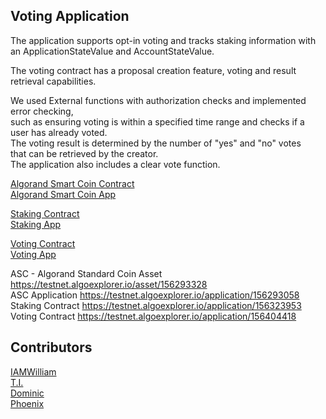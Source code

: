 
## Voting Application
The application supports opt-in voting and tracks staking information 
with an ApplicationStateValue and AccountStateValue.  

The voting contract has a proposal creation feature, voting and result retrieval capabilities.  

We used External functions with authorization checks and implemented error checking,  
such as ensuring voting is within a specified time range and checks if a user has already voted.  
The voting result is determined by the number of "yes" and "no" votes  
that can be retrieved by the creator.  
The application also includes a clear vote function.  


[Algorand Smart Coin Contract](https://github.com/devEMEL/token-contract)  
[Algorand Smart Coin App](https://guileless-trifle-c4da5f.netlify.app/)  
  
[Staking Contract](https://github.com/devEMEL/staking-contract)  
[Staking App](https://zesty-dodol-f2e0dd.netlify.app/)  

[Voting Contract](https://github.com/devEMEL/voting-contract)  
[Voting App](https://melodic-licorice-c6506f.netlify.app/)   

ASC - Algorand Standard Coin Asset https://testnet.algoexplorer.io/asset/156293328  
ASC Application https://testnet.algoexplorer.io/application/156293058  
Staking Contract https://testnet.algoexplorer.io/application/156323953   
Voting Contract https://testnet.algoexplorer.io/application/156404418  


##  Contributors 
[IAMWilliam](https://twitter.com/codypharm)  
[T.I.](https://twitter.com/Isaactevin)  
[Dominic](https://twitter.com/HenRi33333)  
[Phoenix](https://twitter.com/gabrielkunzer)  
